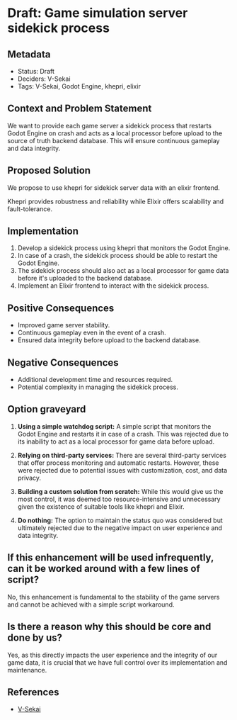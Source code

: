 # Draft: Game simulation server sidekick process

## Metadata

- Status: Draft
- Deciders: V-Sekai
- Tags: V-Sekai, Godot Engine, khepri, elixir

## Context and Problem Statement

We want to provide each game server a sidekick process that restarts Godot Engine on crash and acts as a local processor before upload to the source of truth backend database. This will ensure continuous gameplay and data integrity.

## Proposed Solution

We propose to use khepri for sidekick server data with an elixir frontend.

Khepri provides robustness and reliability while Elixir offers scalability and fault-tolerance.

## Implementation

1. Develop a sidekick process using khepri that monitors the Godot Engine.
2. In case of a crash, the sidekick process should be able to restart the Godot Engine.
3. The sidekick process should also act as a local processor for game data before it's uploaded to the backend database.
4. Implement an Elixir frontend to interact with the sidekick process.

## Positive Consequences

- Improved game server stability.
- Continuous gameplay even in the event of a crash.
- Ensured data integrity before upload to the backend database.

## Negative Consequences

- Additional development time and resources required.
- Potential complexity in managing the sidekick process.

## Option graveyard

1. **Using a simple watchdog script:** A simple script that monitors the Godot Engine and restarts it in case of a crash. This was rejected due to its inability to act as a local processor for game data before upload.

2. **Relying on third-party services:** There are several third-party services that offer process monitoring and automatic restarts. However, these were rejected due to potential issues with customization, cost, and data privacy.

3. **Building a custom solution from scratch:** While this would give us the most control, it was deemed too resource-intensive and unnecessary given the existence of suitable tools like khepri and Elixir.

4. **Do nothing:** The option to maintain the status quo was considered but ultimately rejected due to the negative impact on user experience and data integrity.

## If this enhancement will be used infrequently, can it be worked around with a few lines of script?

No, this enhancement is fundamental to the stability of the game servers and cannot be achieved with a simple script workaround.

## Is there a reason why this should be core and done by us?

Yes, as this directly impacts the user experience and the integrity of our game data, it is crucial that we have full control over its implementation and maintenance.

## References

- [V-Sekai](https://v-sekai.org/)
<!-- - This article [is / or is not] assisted by AI. -->
